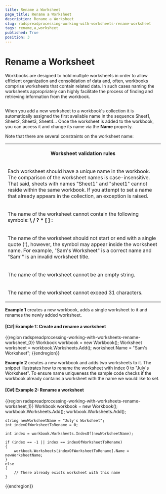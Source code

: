 ```yaml
---
title: Rename a Worksheet
page_title: Rename a Worksheet
description: Rename a Worksheet
slug: radspreadprocessing-working-with-worksheets-rename-worksheet
tags: rename,a,worksheet
published: True
position: 3
---
```


# Rename a Worksheet



Workbooks are designed to hold multiple worksheets in order to allow efficient organization and consolidation of data and, often, workbooks comprise worksheets that contain related data. In such cases naming the worksheets appropriately can highly facilitate the process of finding and retrieving information from the workbook.
      

## 

When you add a new worksheet to a workbook's collection it is automatically assigned the first available name in the sequence Sheet1, Sheet2, Sheet3, Sheet4… Once the worksheet is added to the workbook, you can access it and change its name via the __Name__ property.
        

Note that there are several constraints on the worksheet name:
        
<table><tr><th>

Worksheet validation rules

</th></tr><tr><td>

Each worksheet should have a unique name in the workbook. The comparison of the worksheet names is case-insensitive. That said, sheets with names "Sheet1" and "sheet1" cannot reside within the same workbook. If you attempt to set a name that already appears in the collection, an exception is raised.

</td></tr><tr><td>

The name of the worksheet cannot contain the following symbols: <b>\ / ? * [ ] :</b></td></tr><tr><td>

The name of the worksheet should not start or end with a single quote ('), however, the symbol may appear inside the worksheet name. For example, "Sam's Worksheet" is a correct name and "Sam'" is an invalid worksheet title.

</td></tr><tr><td>

The name of the worksheet cannot be an empty string.

</td></tr><tr><td>

The name of the worksheet cannot exceed 31 characters.

</td></tr></table>

__Example 1__ creates a new workbook, adds a single worksheet to it and renames the newly added worksheet.
        

#### __[C#] Example 1: Create and rename a worksheet__

{{region radspreadprocessing-working-with-worksheets-rename-worksheet_0}}
    Workbook workbook = new Workbook();
    Worksheet worksheet = workbook.Worksheets.Add();
    worksheet.Name = "Sam's Worksheet";
{{endregion}}



__Example 2__ creates a new workbook and adds two worksheets to it. The snippet illustrates how to rename the worksheet with index 0 to "July's Worksheet". To ensure name uniqueness the sample code checks if the workbook already contains a worksheet with the name we would like to set.
        
#### __[C#] Example 2: Rename a worksheet__

{{region radspreadprocessing-working-with-worksheets-rename-worksheet_1}}
    Workbook workbook = new Workbook();
    workbook.Worksheets.Add();
    workbook.Worksheets.Add();

    string newWorksheetName = "July's Worksheet";
    int indexOfWorksheetToRename = 0;

    int index = workbook.Worksheets.IndexOf(newWorksheetName);

    if (index == -1 || index == indexOfWorksheetToRename)
    {
        workbook.Worksheets[indexOfWorksheetToRename].Name = newWorksheetName;
    }
    else
    {
        // There already exists worksheet with this name
    }
{{endregion}}



